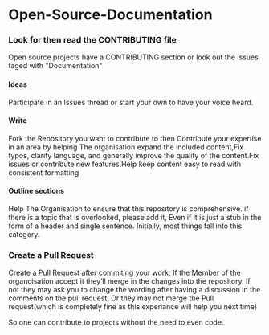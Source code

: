 # Open-Source-Documentation

### Look for  then read the CONTRIBUTING file

Open source projects have a CONTRIBUTING section or look out the issues taged with "Documentation"

#### Ideas

Participate in an Issues thread or start your own to have your voice heard.

#### Write

Fork the Repository you want to contribute to  then Contribute your expertise in an area by helping The organisation expand the included content,Fix typos, clarify language, and generally improve the quality of the content.Fix issues or contribute new features.Help keep content easy to read with consistent formatting

#### Outline sections 
Help The Organisation to ensure that this repository is comprehensive. if there is a topic that is overlooked, please add it, Even if it is just a stub in the form of a header and single sentence. Initially, most things fall into this category.

### Create a Pull Request
Create a Pull Request after commiting your work, If the Member of the organoisation accept it they’ll merge in the changes into the repository. If not they may ask you to change the wording  after having a discussion in the comments on the pull request. Or they may not merge the Pull request(which is completely fine as this experiance will help you next time)

So one can contribute to projects without the need to even code.


